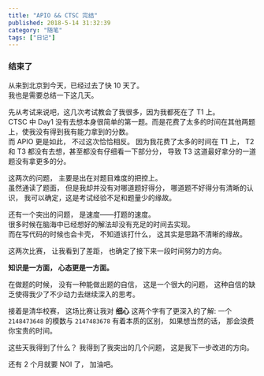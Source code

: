 ```yaml
---
title: "APIO && CTSC 完结"
published: 2018-5-14 31:32:39
category: "随笔"
tags: ["日记"]
---
```


### 结束了

从来到北京到今天，已经过去了快 10 天了。  
我也是需要总结一下这几天。  

先从考试来说吧，这几次考试教会了我很多，因为我都死在了 T1 上。  
CTSC 中 Day1 没有去想本身很简单的第一题。而是花费了太多的时间在其他两题上，使我没有得到我有能力拿到的分数。  
而 APIO 更是如此， 不过这次恰恰相反。 因为我花费了太多的时间在 T1 上， T2 和 T3 都没有去想，甚至都没有仔细看一下部分分， 导致 T3 这道最好拿分的一道题没有拿更多的分。  

这两次的问题， 主要是出在对题目难度的把控上。  
虽然通读了题面， 但是我却并没有对哪道题好得分， 哪道题不好得分有清晰的认识， 我可以确定，这是考试经验不足和题量少的缘故。  

还有一个突出的问题， 是速度——打题的速度。  
很多时候在脑海中已经想好的解法却没有充足的时间去实现。  
而在写代码的时候也会卡壳， 不知道该打什么， 这其实是思路不清晰的缘故。  

这两次比赛， 让我看到了差距， 也确定了接下来一段时间努力的方向。  

**知识是一方面， 心态更是一方面。**  

在做题的时候， 没有一种能做出题的自信， 这是一个很大的问题， 这种自信的缺乏使得我少了不少动力去继续深入的思考。  

接着是清华校赛， 这场比赛让我对 **细心** 这两个字有了更深入的了解: 一个 `2148473648` 的模数与 `2147483678` 有着本质的区别， 如果想当然的话， 那会浪费你宝贵的时间。  

这些天我得到了什么？ 我得到了我突出的几个问题， 这是我下一步改进的方向。

还有 2 个月就要 NOI 了， 加油吧。
